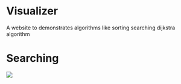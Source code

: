 # Visualizer
A website to demonstrates algorithms like sorting searching dijkstra algorithm

# Searching
![](https://user-images.githubusercontent.com/65273880/105349776-34ccc800-5c10-11eb-9c44-cf1a8c83840e.png)
